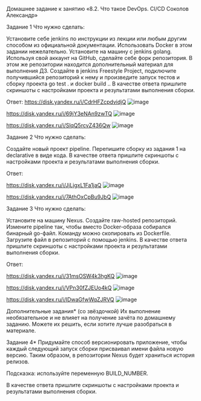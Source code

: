 Домашнее задание к занятию «8.2. Что такое DevOps. СI/СD Соколов Александр»


Задание 1
Что нужно сделать:

Установите себе jenkins по инструкции из лекции или любым другим способом из официальной документации. Использовать Docker в этом задании нежелательно.
Установите на машину с jenkins golang.
Используя свой аккаунт на GitHub, сделайте себе форк репозитория. В этом же репозитории находится дополнительный материал для выполнения ДЗ.
Создайте в jenkins Freestyle Project, подключите получившийся репозиторий к нему и произведите запуск тестов и сборку проекта go test . и docker build ..
В качестве ответа пришлите скриншоты с настройками проекта и результатами выполнения сборки.

Ответ:
https://disk.yandex.ru/i/CdrHFZcpdvidjQ
![image](https://user-images.githubusercontent.com/86907205/219005627-9a2fdde1-73ac-491d-b9a2-83c00520fbf7.png)


https://disk.yandex.ru/i/69jY3eNAn9zwTQ
![image](https://user-images.githubusercontent.com/86907205/219005720-11fde143-fec6-4f1f-beaf-f97133300894.png)


https://disk.yandex.ru/i/SlqQ5rcvZ436Qw
![image](https://user-images.githubusercontent.com/86907205/219005813-5fb62653-92c2-44d7-8061-bcf1dadead9c.png)


Задание 2
Что нужно сделать:

Создайте новый проект pipeline.
Перепишите сборку из задания 1 на declarative в виде кода.
В качестве ответа пришлите скриншоты с настройками проекта и результатами выполнения сборки.

Ответ:

https://disk.yandex.ru/i/JjLjgxL1Fa1jaQ
![image](https://user-images.githubusercontent.com/86907205/219005914-1e54d005-40f2-4064-8507-be41557f817a.png)

https://disk.yandex.ru/i/7AthOxCpBu9JbQ
![image](https://user-images.githubusercontent.com/86907205/219006050-79a80323-6988-4117-a9e3-59916e501317.png)


Задание 3
Что нужно сделать:

Установите на машину Nexus.
Создайте raw-hosted репозиторий.
Измените pipeline так, чтобы вместо Docker-образа собирался бинарный go-файл. Команду можно скопировать из Dockerfile.
Загрузите файл в репозиторий с помощью jenkins.
В качестве ответа пришлите скриншоты с настройками проекта и результатами выполнения сборки.

Ответ:

https://disk.yandex.ru/i/31msOSW4k3hgKQ
![image](https://user-images.githubusercontent.com/86907205/219006171-b84c5161-3f52-4584-ac3d-0d18504f0218.png)

https://disk.yandex.ru/i/VPn30fZJEUo4kQ
![image](https://user-images.githubusercontent.com/86907205/219006260-0276483a-6b07-4c46-95ce-ed0797ee5748.png)


https://disk.yandex.ru/i/IDwaGfwWqZJRVQ
![image](https://user-images.githubusercontent.com/86907205/219006332-57a9fcc2-b22a-4017-97af-b4a6033892a3.png)



Дополнительные задания* (со звёздочкой)
Их выполнение необязательное и не влияет на получение зачёта по домашнему заданию. Можете их решить, если хотите лучше разобраться в материале.

Задание 4*
Придумайте способ версионировать приложение, чтобы каждый следующий запуск сборки присваивал имени файла новую версию. Таким образом, в репозитории Nexus будет храниться история релизов.

Подсказка: используйте переменную BUILD_NUMBER.

В качестве ответа пришлите скриншоты с настройками проекта и результатами выполнения сборки.
